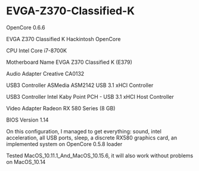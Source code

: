 # EVGA-Z370-Classified-K
OpenCore 0.6.6

EVGA Z370 Classified K Hackintosh OpenCore

CPU                   Intel Core i7-8700K

Motherboard Name  	  EVGA Z370 Classified K (E379)

Audio Adapter  	      Creative CA0132

USB3 Controller  	    ASMedia ASM2142 USB 3.1 xHCI Controller

USB3 Controller     	Intel Kaby Point PCH - USB 3.1 xHCI Host Controller

Video Adapter       	Radeon RX 580 Series (8 GB)

BIOS Version  	      1.14

On this configuration, I managed to get everything: sound, intel acceleration, all USB ports, sleep, a discrete RX580 graphics card, an implemented system on OpenCore 0.5.8 loader

Tested MacOS_10.11.1_And_MacOS_10.15.6, it will also work without problems on MacOS_10.14
